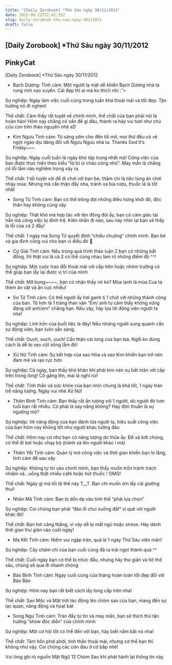 ```yaml
---
title: "[Daily Zorobook] *Thứ Sáu ngày 30/11/2012"
date: 2025-06-12T22:42:35Z
slug: daily-zorobook-thu-sau-ngay-30112012
draft: false
---
```


## [Daily Zorobook] *Thứ Sáu ngày 30/11/2012

## PinkyCat

[Daily Zorobook]
*Thứ Sáu ngày 30/11/2012
 

	
	

+ Bạch Dương:
Tình cảm: Một người lạ mặt dễ khiến Bạch Dương nhà ta rung rinh xao xuyến. Cái đẹp thì ai mà ko thích nhỉ :”>
 
Sự nghiệp: Ngày làm việc cuối cùng trong tuần khá thoải mái và tốt đẹp. Tận hưởng nó đi nghen!
 
Thể chất: Cảm thấy rất tuyệt về chính mình, thể chất của bạn phải nói là hoàn hảo! Hôm nay chẳng có vấn đề gì đâu, thành ra hãy vui tươi như chú cừu con trên thảo nguyên nhé xD
 
+ Kim Ngưu
Tình cảm: Từ sáng sớm cho đến tối mịt, mọi thứ đều có vẻ ngọt ngào dịu dàng đối với Ngưu Ngưu nhà ta. Thanks God It’s Friday~~~
 
Sự nghiệp: Ngày cuối tuần là ngày khó tập trung nhất mà! Công việc của bạn được thực hiện theo kiểu “từ từ ùi cháo cũng nhừ”. May mắn là chẳng có lỗi lầm nào nghiêm trọng xảy ra.
 
Thể chất: 1 tối tuyệt vời để đi chơi với bạn bè, thậm chí là tiệc tùng ăn chơi nhảy múa. Nhưng mà cẩn thận đấy nha, tránh xa bia rượu, thuốc lá là tốt nhất
 
+ Song Tử
Tình cảm: Bạn có thể trông đợi những điều hứng khởi đó, độc thân hay không cũng vậy
 
Sự nghiệp: Thật khó mà hợp tác với tên đồng đội ấy, bạn có cảm giác tại hắn mà công việc bị đình trệ. Kiên nhẫn đi nào, sau này nhìn lại bạn sẽ thấy là lỗi của cả 2 đấy!
 
Thể chất: 1 ngày mà Song Tử quyết định “chiều chuộng” chính mình. Bạn bè và gia đình cũng vui cho bạn vì điều đó 
 
+ Cự Giải
Tình cảm: Nếu trong quá trình thảo luận 2 bạn có những bất đồng, thì thật vui là cả 2 có thể cùng nhau làm rõ những điểm đó ^^!
 
Sự nghiệp: Một cuộc trao đổi thoải mái với cấp trên hoặc nhóm trưởng có thể giúp bạn lấy lại được vị trí của mình
 
Thể chất: Mỡ bụng~~~~, bạn có nhận thấy nó ko? Mùa lạnh là mùa Cua ta thèm ăn vặt và ăn cực nhiều!
 
+ Sư Tử
Tình cảm: Có thể người ấy hơi ganh tị 1 chút với những thành công của bạn. Tệ hơn là 1 tràng than vãn “Em/ anh tự cảm thấy không xứng đáng với anh/em” chẳng hạn. Nếu vậy, hãy lựa lời động viên người ta nhé!
 
Sự nghiệp: Linh hồn của buổi tiệc là đây! Nếu những người xung quanh cần sự động viên, bạn luôn sẵn sàng.
 
Thể chất: Ouch, ouch, ouch! Cẩn thận cái lưng của bạn kìa. Ngồi ko đúng cách là dễ bị vẹo cột sống lắm đó!
 
+ Xử Nữ
Tình cảm: Sự kết hợp của sao Hỏa và sao Kim khiến bạn trở nên đam mê và rạo rực hơn
 
Sự nghiệp: Cả ngày, bạn thấy khó khăn khi phải kìm nén sự bất mãn với cấp trên trong lòng! Cố gắng lên, mai là nghỉ rùi!
 
Thể chất: Tinh thần và sức khỏe của bạn nhìn chung là khá tốt, 1 ngày tràn trề năng lượng. Ngày vui nhé Xử Nữ!
 
+ Thiên Bình
Tình cảm: Bạn thấy rất ấn tượng với 1 người, dù người đó hơn tuổi bạn rất nhiều. Có phải là say nắng không? Hay đơn thuần là sự ngưỡng mộ?
 
Sự nghiệp: Vẻ năng động của bạn đánh lừa người ta, hiệu suất công việc của bạn hôm nay không tốt như người khác tưởng đâu
 
Thể chất: Hôm nay cứ như bạn có năng lượng dư thừa ấy. Để xả bớt chúng, có thể đi bơi hoặc chạy bộ (tránh xả lên người khác í mà)
 
+ Thiên Yết
Tình cảm: Quản lý mớ công việc và thời gian khiến bạn lo lắng, tình cảm để sau vậy
 
Sự nghiệp: Không tự tin vào chính mình, bạn thấy muốn trốn tránh trách nhiệm và…uống thật nhiều café hoặc hút thuốc ! OMG!
 
Thể chất: Ngày gì mà tồi tệ thế này T__T. Bạn chỉ muốn ôm lấy cái giường thui!
 
+ Nhân Mã
Tình cảm: Bạn bị dồn ép vào tình thế “phải lựa chọn”
 
Sự nghiệp: Coi chừng bạn phải “đào lỗ chui xuống đất” vì quê với người khác đó!
 
Thể chất: Bạn hơi căng thẳng, vì vậy dễ bị mất ngủ hoặc stress. Hãy dành thời gian thư giãn vào cuối ngày!
 
+ Ma Kết
Tình cảm: Niềm vui ngập tràn, quả là 1 ngày Thứ Sáu viên mãn!
 
Sự nghiệp: Cây chăm chỉ của bạn cuối cùng đã ra trái ngọt thành quả ^^
 
Thể chất: Cuối ngày bạn có thể bị nhức đầu, nhưng hãy thư giãn và hít thở sâu, chúng sẽ qua đi nhanh chóng
 
+ Bảo Bình
Tình cảm: Ngày cuối cùng của tháng hoàn toàn tốt đẹp đối với Bảo Bảo
 
Sự nghiệp: Hôm nay bạn rất biết cách lấy lòng cấp trên nha!
 
Thể chất: Sao Mộc và Mặt trời tác động lên chòm sao của bạn, mang đến sự lạc quan, năng động và hoạt bát
 
+ Song Ngư
Tình cảm: Tràn đầy tự tin và may mắn, bạn sẽ thích thú tận hưởng “show độc diễn” của chính mình
 
Sự nghiệp: Một cơ hội tốt có thể đến với bạn, hãy biết nắm bắt nó nha!
 
Thể chất: Tâm hồn phơi phới, tinh thần thoải mái, nhưng cơ thể bạn thì không như vậy. Coi chừng các cơn đau ở cơ bắp nhé!
 
Vui lòng ghi rõ nguồn Mật Ngữ 12 Chòm Sao khi phát hành lại thông tin này